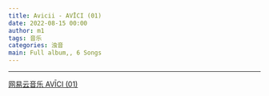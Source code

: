 ```yaml
---
title: Avicii - AVĪCI (01)
date: 2022-08-15 00:00
author: m1
tags: 音乐
categories: 浊音
main: Full album,, 6 Songs
---
```


<link rel="stylesheet" href="/css/APlayer.min.css">
<div id="aplayer"></div>
<script src="/js/APlayer.min.js"></script>
<script>
    const ap = new APlayer({
    container: document.getElementById('aplayer'),
    lrcType: 3,
    loop: 'none',
    audio: [
        {
        name: 'Friend of Mine',
        artist: 'Avicii',
        url: '01 Friend of Mine (feat. Vargas & Lagola).m4a',
        cover: 'Cover.jpg',
        lrc: '01 Friend of Mine (feat. Vargas & Lagola).lrc',
        },
        {
        name: 'Lonely Together',
        artist: 'Avicii',
        url: '02 Lonely Together (feat. Rita Ora).m4a',
        cover: 'Cover.jpg',
        lrc: '02 Lonely Together (feat. Rita Ora).lrc',
        },
        {
        name: 'You Be Love',
        artist: 'Avicii',
        url: '03 You Be Love (feat. Billy Raffoul).m4a',
        cover: 'Cover.jpg',
        lrc: '03 You Be Love (feat. Billy Raffoul).lrc',
        },
        {
        name: 'Without You',
        artist: 'Avicii',
        url: '04 Without You (feat. Sandro Cavazza).m4a',
        cover: 'Cover.jpg',
        lrc: '04 Without You (feat. Sandro Cavazza).lrc',
        },
        {
        name: 'What Would I Change It To',
        artist: 'Avicii',
        url: '05 What Would I Change It To (feat. AlunaGeorge).m4a',
        cover: 'Cover.jpg',
        lrc: '05 What Would I Change It To (feat. AlunaGeorge).lrc',
        },
        {
        name: 'So Much Better',
        artist: 'Avicii',
        url: '06 So Much Better (Avicii Remix).m4a',
        cover: 'Cover.jpg',
        lrc: '06 So Much Better (Avicii Remix).lrc',
        }
    ]
});
</script>

---

[网易云音乐 AVĪCI (01)](https://music.163.com/#/album?id=35919060)